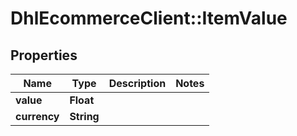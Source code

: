 # DhlEcommerceClient::ItemValue

## Properties
Name | Type | Description | Notes
------------ | ------------- | ------------- | -------------
**value** | **Float** |  |
**currency** | **String** |  |


